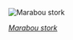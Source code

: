 
![Marabou stork](https://upload.wikimedia.org/wikipedia/commons/thumb/b/b4/Marabou_stork_%28Leptoptilos_crumenifer%29_head.jpg/750px-Marabou_stork_%28Leptoptilos_crumenifer%29_head.jpg)

*[Marabou stork](https://wikipedia.org/wiki/File:Marabou_stork_(Leptoptilos_crumenifer)_head.jpg)*
